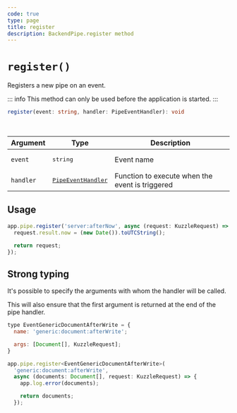 ```yaml
---
code: true
type: page
title: register
description: BackendPipe.register method
---
```


# `register()`

<SinceBadge version="2.8.0" />

Registers a new pipe on an event.

::: info
This method can only be used before the application is started.
:::

```ts
register(event: string, handler: PipeEventHandler): void
```

<br/>

| Argument | Type                  | Description                   |
|----------|-----------------------|-------------------------------|
| `event` | <pre>string</pre> | Event name |
| `handler` | <pre>[PipeEventHandler](/core/2/framework/types/event-handler)</pre> | Function to execute when the event is triggered |

## Usage

```js
app.pipe.register('server:afterNow', async (request: KuzzleRequest) => {
  request.result.now = (new Date()).toUTCString();

  return request;
});
```

## Strong typing

It's possible to specify the arguments with whom the handler will be called.

This will also ensure that the first argument is returned at the end of the pipe handler.

```js
type EventGenericDocumentAfterWrite = {
  name: 'generic:document:afterWrite';

  args: [Document[], KuzzleRequest];
}

app.pipe.register<EventGenericDocumentAfterWrite>(
  'generic:document:afterWrite',
  async (documents: Document[], request: KuzzleRequest) => {
    app.log.error(documents);

    return documents;
  });
```